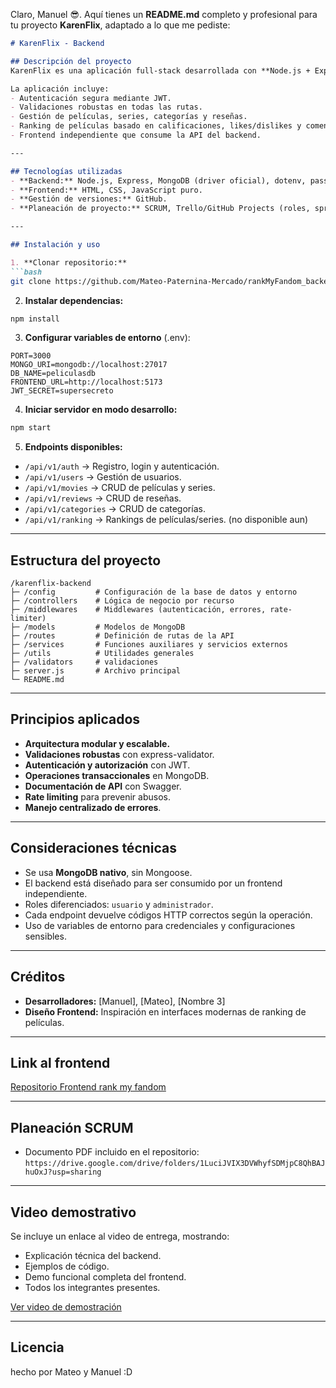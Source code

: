 Claro, Manuel 😎. Aquí tienes un **README.md** completo y profesional para tu proyecto **KarenFlix**, adaptado a lo que me pediste:

````markdown
# KarenFlix - Backend

## Descripción del proyecto
KarenFlix es una aplicación full-stack desarrollada con **Node.js + Express** para el backend y **HTML + CSS + JavaScript puro** para el frontend. Permite a los usuarios registrar, calificar y rankear películas, animes y series geek, gestionando usuarios, reseñas, categorías y rankings, con roles diferenciados entre usuarios y administradores.  

La aplicación incluye:
- Autenticación segura mediante JWT.
- Validaciones robustas en todas las rutas.
- Gestión de películas, series, categorías y reseñas.
- Ranking de películas basado en calificaciones, likes/dislikes y comentarios.
- Frontend independiente que consume la API del backend.

---

## Tecnologías utilizadas
- **Backend:** Node.js, Express, MongoDB (driver oficial), dotenv, passport-jwt, jsonwebtoken, bcrypt, express-validator, express-rate-limit, swagger-ui-express, semver.
- **Frontend:** HTML, CSS, JavaScript puro.
- **Gestión de versiones:** GitHub.
- **Planeación de proyecto:** SCRUM, Trello/GitHub Projects (roles, sprints e historias de usuario).

---

## Instalación y uso

1. **Clonar repositorio:**
```bash
git clone https://github.com/Mateo-Paternina-Mercado/rankMyFandom_backend.git
````

2. **Instalar dependencias:**

```bash
npm install
```

3. **Configurar variables de entorno** (.env):

```env
PORT=3000
MONGO_URI=mongodb://localhost:27017
DB_NAME=peliculasdb
FRONTEND_URL=http://localhost:5173
JWT_SECRET=supersecreto
```

4. **Iniciar servidor en modo desarrollo:**

```bash
npm start
```

5. **Endpoints disponibles:**

* `/api/v1/auth` → Registro, login y autenticación.
* `/api/v1/users` → Gestión de usuarios.
* `/api/v1/movies` → CRUD de películas y series.
* `/api/v1/reviews` → CRUD de reseñas.
* `/api/v1/categories` → CRUD de categorías.
* `/api/v1/ranking` → Rankings de películas/series. (no disponible aun)

---

## Estructura del proyecto

```
/karenflix-backend
├─ /config         # Configuración de la base de datos y entorno
├─ /controllers    # Lógica de negocio por recurso
├─ /middlewares    # Middlewares (autenticación, errores, rate-limiter)
├─ /models         # Modelos de MongoDB
├─ /routes         # Definición de rutas de la API
├─ /services       # Funciones auxiliares y servicios externos
├─ /utils          # Utilidades generales
├─ /validators     # validaciones
├─ server.js       # Archivo principal
└─ README.md
```

---

## Principios aplicados

* **Arquitectura modular y escalable.**
* **Validaciones robustas** con express-validator.
* **Autenticación y autorización** con JWT.
* **Operaciones transaccionales** en MongoDB.
* **Documentación de API** con Swagger.
* **Rate limiting** para prevenir abusos.
* **Manejo centralizado de errores**.

---

## Consideraciones técnicas

* Se usa **MongoDB nativo**, sin Mongoose.
* El backend está diseñado para ser consumido por un frontend independiente.
* Roles diferenciados: `usuario` y `administrador`.
* Cada endpoint devuelve códigos HTTP correctos según la operación.
* Uso de variables de entorno para credenciales y configuraciones sensibles.

---

## Créditos

* **Desarrolladores:** \[Manuel], \[Mateo], \[Nombre 3]
* **Diseño Frontend:** Inspiración en interfaces modernas de ranking de películas.

---

## Link al frontend

[Repositorio Frontend rank my fandom](https://github.com/07Manu03M/rankMyFandom.git)

---

## Planeación SCRUM

* Documento PDF incluido en el repositorio: `https://drive.google.com/drive/folders/1LuciJVIX3DVWhyfSDMjpC8QhBAJhuOxJ?usp=sharing`

---

## Video demostrativo

Se incluye un enlace al video de entrega, mostrando:

* Explicación técnica del backend.
* Ejemplos de código.
* Demo funcional completa del frontend.
* Todos los integrantes presentes.

[Ver video de demostración](https://drive.google.com/drive/folders/194K9_hvwAl1fU2hHdeUI6siNqt6ev9eY?usp=sharing)

---

## Licencia

hecho por Mateo y Manuel :D


